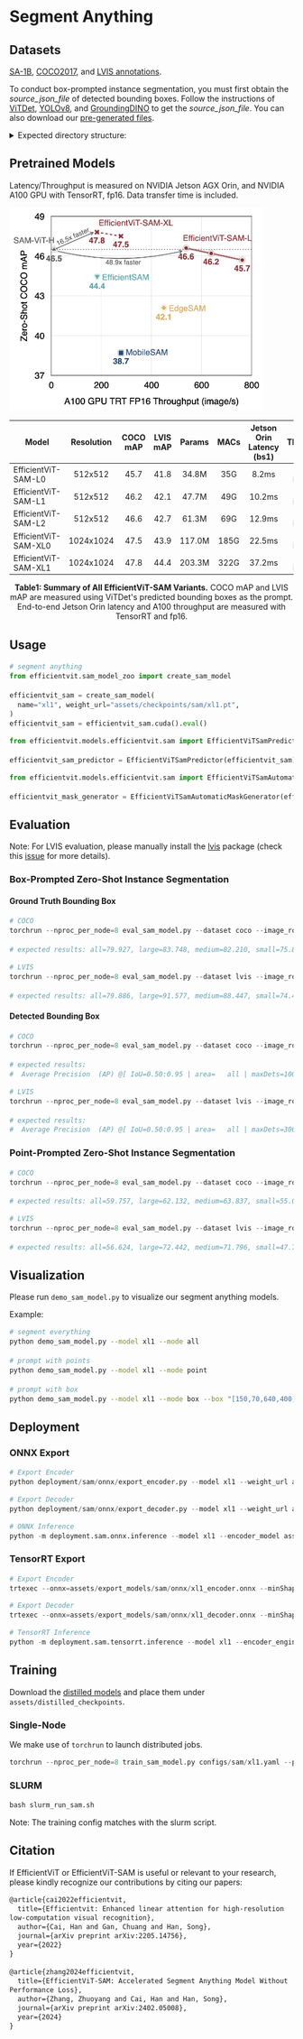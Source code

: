 # Segment Anything

## Datasets

[SA-1B](https://ai.meta.com/datasets/segment-anything-downloads/), [COCO2017](https://cocodataset.org/#download), and [LVIS annotations](https://www.lvisdataset.org/dataset).

To conduct box-prompted instance segmentation, you must first obtain the *source_json_file* of detected bounding boxes. Follow the instructions of [ViTDet](https://github.com/facebookresearch/detectron2/tree/main/projects/ViTDet), [YOLOv8](https://github.com/ultralytics/ultralytics), and [GroundingDINO](https://github.com/IDEA-Research/GroundingDINO) to get the *source_json_file*. You can also download our [pre-generated files](https://huggingface.co/han-cai/efficientvit-sam/tree/main/source_json_file).

<details>
<summary>Expected directory structure:</summary>

```python
coco
├── train2017
├── val2017
├── annotations
│   ├── instances_val2017.json
│   ├── lvis_v1_val.json
|── source_json_file
│   ├── coco_groundingdino.json
│   ├── coco_vitdet.json
│   ├── coco_yolov8.json
│   ├── lvis_vitdet.json
sam
├── images
├── masks
├── sa_images_ids.txt
```

</details>

## Pretrained Models

Latency/Throughput is measured on NVIDIA Jetson AGX Orin, and NVIDIA A100 GPU with TensorRT, fp16. Data transfer time is included.

<p align="left">
<img src="../assets/files/sam_zero_shot_coco_mAP.png"  width="450">
</p>

| Model         |  Resolution | COCO mAP | LVIS mAP | Params |  MACs | Jetson Orin Latency (bs1) | A100 Throughput (bs16) | Checkpoint |
|----------------------|:----------:|:----------:|:---------:|:------------:|:---------:|:---------:|:------------:|:------------:|
| EfficientViT-SAM-L0 | 512x512 | 45.7 | 41.8 | 34.8M  | 35G | 8.2ms  | 762 images/s | [link](https://huggingface.co/mit-han-lab/efficientvit-sam/blob/main/l0.pt) |
| EfficientViT-SAM-L1 | 512x512 | 46.2 | 42.1 | 47.7M | 49G |  10.2ms | 638 images/s | [link](https://huggingface.co/mit-han-lab/efficientvit-sam/blob/main/l1.pt) |
| EfficientViT-SAM-L2 | 512x512 | 46.6 | 42.7 | 61.3M | 69G |  12.9ms | 538 images/s  | [link](https://huggingface.co/mit-han-lab/efficientvit-sam/blob/main/l2.pt) |
| EfficientViT-SAM-XL0 | 1024x1024 | 47.5 | 43.9 | 117.0M | 185G | 22.5ms  | 278 images/s | [link](https://huggingface.co/mit-han-lab/efficientvit-sam/blob/main/xl0.pt) |
| EfficientViT-SAM-XL1 | 1024x1024 | 47.8 | 44.4 | 203.3M | 322G | 37.2ms  | 182 images/s | [link](https://huggingface.co/mit-han-lab/efficientvit-sam/blob/main/xl1.pt) |
<p align="center">
<b> Table1: Summary of All EfficientViT-SAM Variants.</b> COCO mAP and LVIS mAP are measured using ViTDet's predicted bounding boxes as the prompt. End-to-end Jetson Orin latency and A100 throughput are measured with TensorRT and fp16.
</p>

## Usage

```python
# segment anything
from efficientvit.sam_model_zoo import create_sam_model

efficientvit_sam = create_sam_model(
  name="xl1", weight_url="assets/checkpoints/sam/xl1.pt",
)
efficientvit_sam = efficientvit_sam.cuda().eval()
```

```python
from efficientvit.models.efficientvit.sam import EfficientViTSamPredictor

efficientvit_sam_predictor = EfficientViTSamPredictor(efficientvit_sam)
```

```python
from efficientvit.models.efficientvit.sam import EfficientViTSamAutomaticMaskGenerator

efficientvit_mask_generator = EfficientViTSamAutomaticMaskGenerator(efficientvit_sam)

```

## Evaluation

Note: For LVIS evaluation, please manually install the [lvis](https://github.com/lvis-dataset/lvis-api) package (check this [issue](https://github.com/lvis-dataset/lvis-api/issues/37) for more details).

### Box-Prompted Zero-Shot Instance Segmentation

#### Ground Truth Bounding Box

```python
# COCO
torchrun --nproc_per_node=8 eval_sam_model.py --dataset coco --image_root coco/val2017 --annotation_json_file coco/annotations/instances_val2017.json --model xl1 --weight_url assets/checkpoints/sam/xl1.pt --prompt_type box

# expected results: all=79.927, large=83.748, medium=82.210, small=75.833
```

```python
# LVIS
torchrun --nproc_per_node=8 eval_sam_model.py --dataset lvis --image_root coco --annotation_json_file coco/annotations/lvis_v1_val.json --model xl1 --weight_url assets/checkpoints/sam/xl1.pt --prompt_type box

# expected results: all=79.886, large=91.577, medium=88.447, small=74.412
```

#### Detected Bounding Box

```python
# COCO
torchrun --nproc_per_node=8 eval_sam_model.py --dataset coco --image_root coco/val2017 --annotation_json_file coco/annotations/instances_val2017.json --model xl1 --weight_url assets/checkpoints/sam/xl1.pt --prompt_type box_from_detector --source_json_file coco/source_json_file/coco_vitdet.json

# expected results: 
#  Average Precision  (AP) @[ IoU=0.50:0.95 | area=   all | maxDets=100 ] = 0.478
```

```python
# LVIS
torchrun --nproc_per_node=8 eval_sam_model.py --dataset lvis --image_root coco --annotation_json_file coco/annotations/lvis_v1_val.json --model xl1 --weight_url assets/checkpoints/sam/xl1.pt --prompt_type box_from_detector --source_json_file coco/source_json_file/lvis_vitdet.json

# expected results: 
#  Average Precision  (AP) @[ IoU=0.50:0.95 | area=   all | maxDets=300 catIds=all] = 0.444
```

### Point-Prompted Zero-Shot Instance Segmentation

```python
# COCO
torchrun --nproc_per_node=8 eval_sam_model.py --dataset coco --image_root coco/val2017 --annotation_json_file coco/annotations/instances_val2017.json --model xl1 --weight_url assets/checkpoints/sam/xl1.pt --prompt_type point --num_click 1

# expected results: all=59.757, large=62.132, medium=63.837, small=55.029
```

```python
# LVIS
torchrun --nproc_per_node=8 eval_sam_model.py --dataset lvis --image_root coco --annotation_json_file coco/annotations/lvis_v1_val.json --model xl1 --weight_url assets/checkpoints/sam/xl1.pt --prompt_type point --num_click 1

# expected results: all=56.624, large=72.442, medium=71.796, small=47.750
```

## Visualization

Please run `demo_sam_model.py` to visualize our segment anything models.

Example:

```bash
# segment everything
python demo_sam_model.py --model xl1 --mode all

# prompt with points
python demo_sam_model.py --model xl1 --mode point

# prompt with box
python demo_sam_model.py --model xl1 --mode box --box "[150,70,640,400]"

```

## Deployment

### ONNX Export

```python
# Export Encoder
python deployment/sam/onnx/export_encoder.py --model xl1 --weight_url assets/checkpoints/sam/xl1.pt --output assets/export_models/sam/onnx/xl1_encoder.onnx 
```

```python
# Export Decoder
python deployment/sam/onnx/export_decoder.py --model xl1 --weight_url assets/checkpoints/sam/xl1.pt --output assets/export_models/sam/onnx/xl1_decoder.onnx --return-single-mask
```

```python
# ONNX Inference
python -m deployment.sam.onnx.inference --model xl1 --encoder_model assets/export_models/sam/onnx/xl1_encoder.onnx --decoder_model assets/export_models/sam/onnx/xl1_decoder.onnx --mode point
```

### TensorRT Export

```python
# Export Encoder
trtexec --onnx=assets/export_models/sam/onnx/xl1_encoder.onnx --minShapes=input_image:1x3x1024x1024 --optShapes=input_image:4x3x1024x1024 --maxShapes=input_image:4x3x1024x1024 --saveEngine=assets/export_models/sam/tensorrt/xl1_encoder.engine
```

```python
# Export Decoder
trtexec --onnx=assets/export_models/sam/onnx/xl1_decoder.onnx --minShapes=point_coords:1x1x2,point_labels:1x1 --optShapes=point_coords:16x2x2,point_labels:16x2 --maxShapes=point_coords:16x2x2,point_labels:16x2 --fp16 --saveEngine=assets/export_models/sam/tensorrt/xl1_decoder.engine
```

```python
# TensorRT Inference
python -m deployment.sam.tensorrt.inference --model xl1 --encoder_engine assets/export_models/sam/tensorrt/xl1_encoder.engine --decoder_engine assets/export_models/sam/tensorrt/xl1_decoder.engine --mode point
```

## Training

Download the [distilled models](https://huggingface.co/mit-han-lab/efficientvit-sam/tree/main/distilled_model) and place them under `assets/distilled_checkpoints`.

### Single-Node
We make use of ```torchrun``` to launch distributed jobs.

```python
torchrun --nproc_per_node=8 train_sam_model.py configs/sam/xl1.yaml --path .exp/sam/efficientvit_sam_xl1 --resume
```

### SLURM

```python
bash slurm_run_sam.sh
```

Note: The training config matches with the slurm script.

## Citation

If EfficientViT or EfficientViT-SAM is useful or relevant to your research, please kindly recognize our contributions by citing our papers:

```
@article{cai2022efficientvit,
  title={Efficientvit: Enhanced linear attention for high-resolution low-computation visual recognition},
  author={Cai, Han and Gan, Chuang and Han, Song},
  journal={arXiv preprint arXiv:2205.14756},
  year={2022}
}

@article{zhang2024efficientvit,
  title={EfficientViT-SAM: Accelerated Segment Anything Model Without Performance Loss},
  author={Zhang, Zhuoyang and Cai, Han and Han, Song},
  journal={arXiv preprint arXiv:2402.05008},
  year={2024}
}
```
